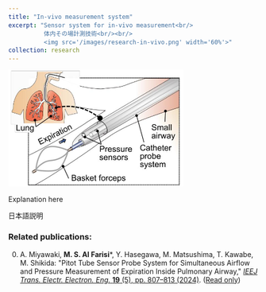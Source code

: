 ```yaml
---
title: "In-vivo measurement system"
excerpt: "Sensor system for in-vivo measurement<br/>
          体内その場計測技術<br/><br/>
          <img src='/images/research-in-vivo.png' width='60%'>"
collection: research
---
```


<img src='/images/research-in-vivo.png' width='70%'>

Explanation here

日本語説明

### Related publications:

0. A. Miyawaki, **M. S. Al Farisi**\*, Y. Hasegawa, M. Matsushima, T. Kawabe, M. Shikida: "Pitot Tube Sensor Probe System for Simultaneous Airflow and Pressure Measurement of Expiration Inside Pulmonary Airway," [_IEEJ Trans. Electr. Electron. Eng._ **19** (5), pp. 807–813 (2024)](https://doi.org/10.1002/tee.24039). ([Read only](https://onlinelibrary.wiley.com/share/author/IDD7AFFIBQIK5FZTPVVF?target=10.1002/tee.24039))

